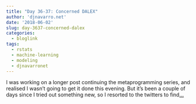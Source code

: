 ```yaml
---
title: "Day 36-37: Concerned DALEX"
author: 'djnavarro.net'
date: '2018-06-02'
slug: day-3637-concerned-dalex
categories:
  - bloglink
tags:
  - rstats
  - machine-learning
  - modeling
  - djnavarronet
---
```


I was working on a longer post continuing the metaprogramming series, and realised I wasn’t going to get it done this evening. But it’s been a couple of days since I tried out something new, so I resorted to the twitters to find[... <i class="fas fa-external-link-alt"></i>](https://djnavarro.net/post/2018-06-02-concerned-dalex/)

